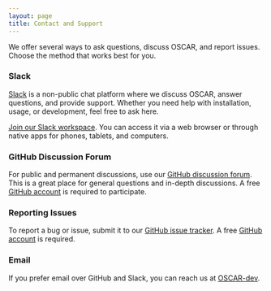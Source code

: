 ```yaml
---
layout: page
title: Contact and Support
---
```


We offer several ways to ask questions, discuss OSCAR, and report issues. Choose the method that works best for you.  

### Slack  

[Slack](https://slack.com) is a non-public chat platform where we discuss OSCAR, answer questions, and provide support. Whether you need help with installation, usage, or development, feel free to ask here.  

[Join our Slack workspace](https://oscar-system.org/slack). You can access it via a web browser or through native apps for phones, tablets, and computers.  

### GitHub Discussion Forum  

For public and permanent discussions, use our [GitHub discussion forum](https://github.com/oscar-system/Oscar.jl/discussions). This is a great place for general questions and in-depth discussions. A free [GitHub account](https://github.com) is required to participate.  

### Reporting Issues  

To report a bug or issue, submit it to our [GitHub issue tracker](https://github.com/oscar-system/Oscar.jl/issues). A free [GitHub account](https://github.com) is required.

### Email  

If you prefer email over GitHub and Slack, you can reach us at [OSCAR-dev](mailto:oscar-dev@mathematik.uni-kl.de).  
